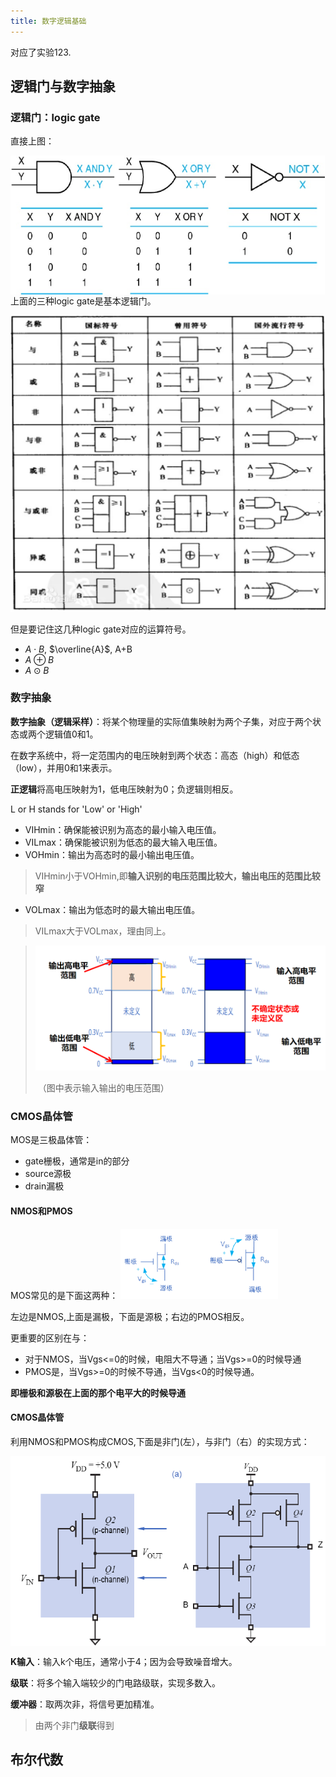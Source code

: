 ```yaml
---
title: 数字逻辑基础 
---
```


对应了实验123.

## 逻辑门与数字抽象

### 逻辑门：logic gate

直接上图：

<div style="display:flex;width: 33.3%">
<img src="./数字逻辑基础.assets/image-20250228105251394.png"/>
<img src="./数字逻辑基础.assets/image-20250228105333434.png"/>
<img src="./数字逻辑基础.assets/image-20250228105343896.png"/>
</div>
上面的三种logic gate是基本逻辑门。

![image-20250228110021775](./数字逻辑基础.assets/image-20250228110021775.png)

但是要记住这几种logic gate对应的运算符号。

-   $A \cdot B$, $\overline{A}$, A+B
-   $A \oplus B$
-   $A \odot B$ 

### 数字抽象

**数字抽象（逻辑采样）**：将某个物理量的实际值集映射为两个子集，对应于两个状态或两个逻辑值0和1。

在数字系统中，将一定范围内的电压映射到两个状态：高态（high）和低态（low），并用0和1来表示。

**正逻辑**将高电压映射为1，低电压映射为0；负逻辑则相反。

L or H stands for 'Low' or 'High'

-   VIHmin：确保能被识别为高态的最小输入电压值。
-   VILmax：确保能被识别为低态的最大输入电压值。
-   VOHmin：输出为高态时的最小输出电压值。

>   VIHmin小于VOHmin,即**输入识别的电压范围比较大，输出电压的范围比较窄**

-   VOLmax：输出为低态时的最大输出电压值。

>   VILmax大于VOLmax，理由同上。

>   ![image-20250228112500139](./数字逻辑基础.assets/image-20250228112500139.png)
>
>   ​							（图中表示输入输出的电压范围）

### CMOS晶体管

MOS是三极晶体管：

-   gate栅极，通常是in的部分
-   source源极
-   drain漏极

#### NMOS和PMOS

MOS常见的是下面这两种：
<img src="./数字逻辑基础.assets/image-20250228095605847.png" width=50%/>

左边是NMOS,上面是漏极，下面是源极；右边的PMOS相反。

更重要的区别在与：

-   对于NMOS，当Vgs<=0的时候，电阻大不导通；当Vgs>=0的时候导通
-   PMOS是，当Vgs>=0的时候不导通，当Vgs<0的时候导通。

**即栅极和源极在上面的那个电平大的时候导通**

#### CMOS晶体管

利用NMOS和PMOS构成CMOS,下面是非门(左），与非门（右）的实现方式：

<div style="display:flex">
<img src="./数字逻辑基础.assets/image-20250228113834753.png" width=50% />
<img src="./数字逻辑基础.assets/image-20250228114607715.png" width=50%/>
</div>


**K输入**：输入k个电压，通常小于4；因为会导致噪音增大。

**级联**：将多个输入端较少的门电路级联，实现多数入。

**缓冲器**：取两次非，将信号更加精准。

>   由两个非门**级联**得到
>
>   



## 布尔代数



